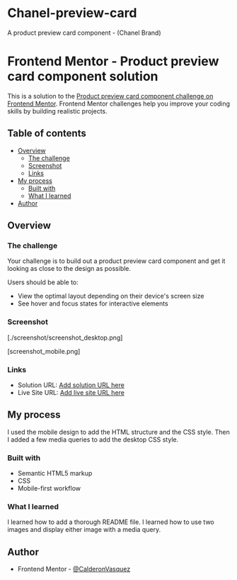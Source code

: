 # Chanel-preview-card
A product preview card component - (Chanel Brand)

# Frontend Mentor - Product preview card component solution

This is a solution to the [Product preview card component challenge on Frontend Mentor](https://www.frontendmentor.io/challenges/product-preview-card-component-GO7UmttRfa). Frontend Mentor challenges help you improve your coding skills by building realistic projects.

## Table of contents

- [Overview](#overview)
  - [The challenge](#the-challenge)
  - [Screenshot](#screenshot)
  - [Links](#links)
- [My process](#my-process)
  - [Built with](#built-with)
  - [What I learned](#what-i-learned)
- [Author](#author)

## Overview

### The challenge

Your challenge is to build out a product
preview card component and get it looking
as close to the design as possible.

Users should be able to:

- View the optimal layout depending on their device's screen size
- See hover and focus states for interactive elements

### Screenshot

[./screenshot/screenshot_desktop.png]

[screenshot_mobile.png]

### Links

- Solution URL: [Add solution URL here](https://your-solution-url.com)
- Live Site URL: [Add live site URL here](https://your-live-site-url.com)

## My process

I used the mobile design to add
the HTML structure and the CSS style.
Then I added a few media queries
to add the desktop CSS style.

### Built with

- Semantic HTML5 markup
- CSS
- Mobile-first workflow

### What I learned

I learned how to add a thorough README file.
I learned how to use two images and display either image with a media query.

## Author

- Frontend Mentor - [@CalderonVasquez](https://www.frontendmentor.io/profile/CalderonVasquez)
